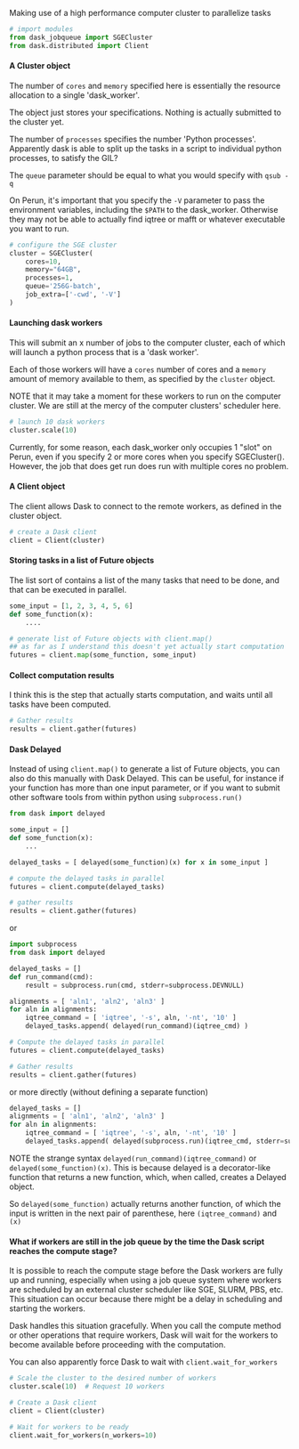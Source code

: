 Making use of a high performance computer cluster to parallelize tasks

```py
# import modules
from dask_jobqueue import SGECluster
from dask.distributed import Client
```

#### A Cluster object

The number of `cores` and `memory` specified here is essentially the
resource allocation to a single 'dask_worker'.

The object just stores your specifications. Nothing is actually submitted to the cluster yet.

The number of `processes` specifies the number 'Python processes'.
Apparently dask is able to split up the tasks in a script to individual python processes,
to satisfy the GIL?

The `queue` parameter should be equal to what you would specify with
`qsub -q`

On Perun, it's important that you specify the `-V` parameter to pass the environment variables,
including the `$PATH` to the dask_worker. Otherwise they may not be able to actually find
iqtree or mafft or whatever executable you want to run.

```py
# configure the SGE cluster
cluster = SGECluster(
    cores=10,
    memory="64GB",
    processes=1,
    queue='256G-batch',
    job_extra=['-cwd', '-V']
)
```

#### Launching dask workers

This will submit an x number of jobs to the computer cluster,
each of which will launch a python process that is a 'dask worker'.

Each of those workers will have a `cores` number of cores and a `memory`
amount of memory available to them, as specified by the `cluster` object.

NOTE that it may take a moment for these workers to run on the computer cluster.
We are still at the mercy of the computer clusters' scheduler here.

```py
# launch 10 dask workers
cluster.scale(10)
```

Currently, for some reason, each dask_worker only occupies 1 "slot" on Perun,
even if you specify 2 or more cores when you specify SGECluster(). However,
the job that does get run does run with multiple cores no problem.

#### A Client object

The client allows Dask to connect to the remote workers,
as defined in the cluster object. 

```py
# create a Dask client
client = Client(cluster)
```

#### Storing tasks in a list of Future objects

The list sort of contains a list of the many tasks that need to be done,
and that can be executed in parallel.

```py
some_input = [1, 2, 3, 4, 5, 6]
def some_function(x):
    ....

# generate list of Future objects with client.map()
## as far as I understand this doesn't yet actually start computation
futures = client.map(some_function, some_input)
```

#### Collect computation results

I think this is the step that actually starts computation,
and waits until all tasks have been computed.

```py
# Gather results
results = client.gather(futures)
```

#### Dask Delayed

Instead of using `client.map()` to generate a list of Future objects,
you can also do this manually with Dask Delayed. This can be useful,
for instance if your function has more than one input parameter,
or if you want to submit other software tools from within python
using `subprocess.run()`

```py
from dask import delayed

some_input = []
def some_function(x):
    ...

delayed_tasks = [ delayed(some_function)(x) for x in some_input ]

# compute the delayed tasks in parallel
futures = client.compute(delayed_tasks)

# gather results
results = client.gather(futures)
```

or

```py
import subprocess
from dask import delayed

delayed_tasks = []
def run_command(cmd):
    result = subprocess.run(cmd, stderr=subprocess.DEVNULL)

alignments = [ 'aln1', 'aln2', 'aln3' ]
for aln in alignments:
    iqtree_command = [ 'iqtree', '-s', aln, '-nt', '10' ]
    delayed_tasks.append( delayed(run_command)(iqtree_cmd) )

# Compute the delayed tasks in parallel
futures = client.compute(delayed_tasks)

# Gather results
results = client.gather(futures)
```

or more directly (without defining a separate function)

```py
delayed_tasks = []
alignments = [ 'aln1', 'aln2', 'aln3' ]
for aln in alignments:
    iqtree_command = [ 'iqtree', '-s', aln, '-nt', '10' ]
    delayed_tasks.append( delayed(subprocess.run)(iqtree_cmd, stderr=subprocess.DEVNULL) )
```

NOTE the strange syntax `delayed(run_command)(iqtree_command)`
or `delayed(some_function)(x)`. This is because delayed is a 
decorator-like function that returns a new function, which,
when called, creates a Delayed object.

So `delayed(some_function)` actually returns another function,
of which the input is written in the next pair of parenthese, 
here `(iqtree_command)` and `(x)`

#### What if workers are still in the job queue by the time the Dask script reaches the compute stage?

It is possible to reach the compute stage before the Dask workers are
fully up and running, especially when using a job queue system where 
workers are scheduled by an external cluster scheduler like SGE, SLURM, 
PBS, etc. This situation can occur because there might be a delay in 
scheduling and starting the workers.

Dask handles this situation gracefully. When you call the compute method 
or other operations that require workers, Dask will wait for the workers 
to become available before proceeding with the computation.

You can also apparently force Dask to wait with
`client.wait_for_workers`

```py
# Scale the cluster to the desired number of workers
cluster.scale(10)  # Request 10 workers

# Create a Dask client
client = Client(cluster)

# Wait for workers to be ready
client.wait_for_workers(n_workers=10)
```
